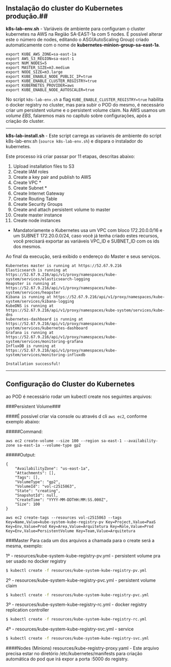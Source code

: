 ## Instalação do cluster do Kubernetes produção.##

**k8s-lab-env.sh** - Variáveis de ambiente para configuram o cluster kubernetes na AWS na Região SA-EAST-1a com 5 nodes. É possível alterar este o número de nodes, editando o ASG(AutoScaling Group) criado automaticamente com o nome de **kubernetes-minion-group-sa-east-1a**.

```
export KUBE_AWS_ZONE=sa-east-1a
export AWS_S3_REGION=sa-east-1
export NUM_NODES=5
export MASTER_SIZE=m3.medium
export NODE_SIZE=m3.large
export KUBE_ENABLE_NODE_PUBLIC_IP=true
export KUBE_ENABLE_CLUSTER_REGISTRY=true
export KUBERNETES_PROVIDER=aws
export KUBE_ENABLE_NODE_AUTOSCALER=true
```

    
No script `k8s-lab-env.sh` a flag `KUBE_ENABLE_CLUSTER_REGISTRY=true` habilita o docker registry no cluster, mas para subir o POD do mesmo, é necessário criar um persistent volume e o persistent volume claim. 
Na AWS usamos um *volume EBS*, falaremos mais no capítulo sobre configurações, após a criação do cluster.

----------

**k8s-lab-install.sh** - Este script carrega as variaveis de ambiente do script k8s-lab-env.sh (`source k8s-lab-env.sh`) e dispara o instalador do kubernetes.

Este processo irá criar passar por 11 etapas, descritas abaixo:

1. Upload installation files to S3
1. Create IAM roles
1. Create a key pair and publish to AWS
1. Create VPC *
1. Create Subnet *
1. Create Internet Gateway
1. Create Routing Table
1. Create Security Groups
1. Create and attach persistent volume to master
1. Create master instance
1. Create node instances

* Mandatoriamente o Kubernetes usa um VPC com bloco 172.20.0.0/16 e um SUBNET 172.20.0.0/24, caso você já tenha criado estes recursos, você precisará exportar as variáveis VPC_ID e SUBNET_ID com os ids dos mesmos.

Ao final da execução, será exibido o endereço do Master e seus serviços. 

```
Kubernetes master is running at https://52.67.9.216
Elasticsearch is running at https://52.67.9.216/api/v1/proxy/namespaces/kube-system/services/elasticsearch-logging
Heapster is running at https://52.67.9.216/api/v1/proxy/namespaces/kube-system/services/heapster
Kibana is running at https://52.67.9.216/api/v1/proxy/namespaces/kube-system/services/kibana-logging
KubeDNS is running at https://52.67.9.216/api/v1/proxy/namespaces/kube-system/services/kube-dns
kubernetes-dashboard is running at https://52.67.9.216/api/v1/proxy/namespaces/kube-system/services/kubernetes-dashboard
Grafana is running at https://52.67.9.216/api/v1/proxy/namespaces/kube-system/services/monitoring-grafana
InfluxDB is running at https://52.67.9.216/api/v1/proxy/namespaces/kube-system/services/monitoring-influxdb

Installation successful!
```
----------

## Configuração do Cluster do Kubernetes

ao POD é necessário rodar um kubectl create nos seguintes arquivos:

###Persistent Volume###

####É possível criar via console ou através d cli `aws ec2`, conforme exemplo abaixo:

#####Command:

```aws ec2 create-volume --size 100 --region sa-east-1 --availability-zone sa-east-1a --volume-type gp2```

#####Output:

```
{
    "AvailabilityZone": "us-east-1a",
    "Attachments": [],
    "Tags": [],
    "VolumeType": "gp2",
    "VolumeId": "vol-c2515863",
    "State": "creating",
    "SnapshotId": null,
    "CreateTime": "YYYY-MM-DDTHH:MM:SS.000Z",
    "Size": 100
}
```
```
aws ec2 create-tags --resources vol-c2515863 --tags Key=Name,Value=kube-system-kube-registry-pv Key=Project,Value=PaaS Key=Env,Value=Prod Key=Area,Value=Arquitetura Key=Role,Value=Prod Key=Env,Value=PersistentVolume Key=Team,Value=Arquitetura

```

###Master
Para cada um dos arquivos a chamada para o create será a mesma, exemplo:

1º - resources/kube-system-kube-registry-pv.yml - persistent volume pra ser usado no docker registry

```bash
$ kubectl create -f resources/kube-system-kube-registry-pv.yml
```
    
2º - resources/kube-system-kube-registry-pvc.yml - persistent volume claim

```bash
$ kubectl create -f resources/kube-system-kube-registry-pvc.yml
```
    
3º - resources/kube-system-kube-registry-rc.yml - docker registry replication controller

```bash
$ kubectl create -f resources/kube-system-kube-registry-rc.yml
```
    
4º - resources/kube-system-kube-registry-svc.yml - service

```bash
$ kubectl create -f resources/kube-system-kube-registry-svc.yml
```
    

####Nodes (Minions)
resources/kube-registry-proxy.yaml - Este arquivo precisa estar no diretório /etc/kubernetes/manifests para criação automática do pod que irá expor a porta :5000 do registry.
